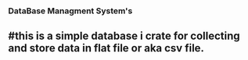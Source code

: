 ### DataBase Managment System's

#this is a simple database i crate for collecting and store data in flat file or aka csv file.
-
